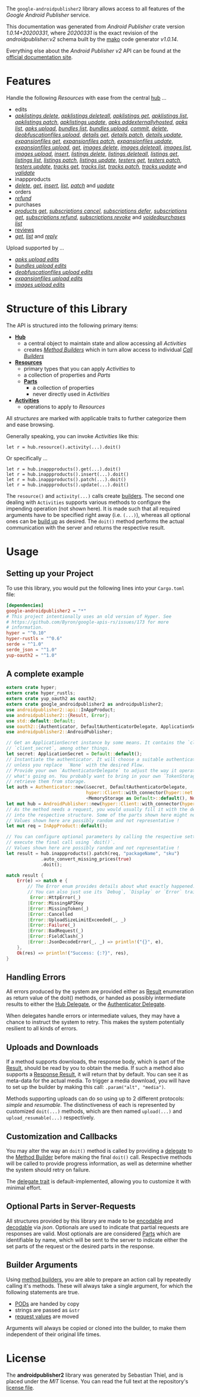 <!---
DO NOT EDIT !
This file was generated automatically from 'src/mako/api/README.md.mako'
DO NOT EDIT !
-->
The `google-androidpublisher2` library allows access to all features of the *Google Android Publisher* service.

This documentation was generated from *Android Publisher* crate version *1.0.14+20200331*, where *20200331* is the exact revision of the *androidpublisher:v2* schema built by the [mako](http://www.makotemplates.org/) code generator *v1.0.14*.

Everything else about the *Android Publisher* *v2* API can be found at the
[official documentation site](https://developers.google.com/android-publisher).
# Features

Handle the following *Resources* with ease from the central [hub](https://docs.rs/google-androidpublisher2/1.0.14+20200331/google_androidpublisher2/AndroidPublisher) ... 

* edits
 * [*apklistings delete*](https://docs.rs/google-androidpublisher2/1.0.14+20200331/google_androidpublisher2/api::EditApklistingDeleteCall), [*apklistings deleteall*](https://docs.rs/google-androidpublisher2/1.0.14+20200331/google_androidpublisher2/api::EditApklistingDeleteallCall), [*apklistings get*](https://docs.rs/google-androidpublisher2/1.0.14+20200331/google_androidpublisher2/api::EditApklistingGetCall), [*apklistings list*](https://docs.rs/google-androidpublisher2/1.0.14+20200331/google_androidpublisher2/api::EditApklistingListCall), [*apklistings patch*](https://docs.rs/google-androidpublisher2/1.0.14+20200331/google_androidpublisher2/api::EditApklistingPatchCall), [*apklistings update*](https://docs.rs/google-androidpublisher2/1.0.14+20200331/google_androidpublisher2/api::EditApklistingUpdateCall), [*apks addexternallyhosted*](https://docs.rs/google-androidpublisher2/1.0.14+20200331/google_androidpublisher2/api::EditApkAddexternallyhostedCall), [*apks list*](https://docs.rs/google-androidpublisher2/1.0.14+20200331/google_androidpublisher2/api::EditApkListCall), [*apks upload*](https://docs.rs/google-androidpublisher2/1.0.14+20200331/google_androidpublisher2/api::EditApkUploadCall), [*bundles list*](https://docs.rs/google-androidpublisher2/1.0.14+20200331/google_androidpublisher2/api::EditBundleListCall), [*bundles upload*](https://docs.rs/google-androidpublisher2/1.0.14+20200331/google_androidpublisher2/api::EditBundleUploadCall), [*commit*](https://docs.rs/google-androidpublisher2/1.0.14+20200331/google_androidpublisher2/api::EditCommitCall), [*delete*](https://docs.rs/google-androidpublisher2/1.0.14+20200331/google_androidpublisher2/api::EditDeleteCall), [*deobfuscationfiles upload*](https://docs.rs/google-androidpublisher2/1.0.14+20200331/google_androidpublisher2/api::EditDeobfuscationfileUploadCall), [*details get*](https://docs.rs/google-androidpublisher2/1.0.14+20200331/google_androidpublisher2/api::EditDetailGetCall), [*details patch*](https://docs.rs/google-androidpublisher2/1.0.14+20200331/google_androidpublisher2/api::EditDetailPatchCall), [*details update*](https://docs.rs/google-androidpublisher2/1.0.14+20200331/google_androidpublisher2/api::EditDetailUpdateCall), [*expansionfiles get*](https://docs.rs/google-androidpublisher2/1.0.14+20200331/google_androidpublisher2/api::EditExpansionfileGetCall), [*expansionfiles patch*](https://docs.rs/google-androidpublisher2/1.0.14+20200331/google_androidpublisher2/api::EditExpansionfilePatchCall), [*expansionfiles update*](https://docs.rs/google-androidpublisher2/1.0.14+20200331/google_androidpublisher2/api::EditExpansionfileUpdateCall), [*expansionfiles upload*](https://docs.rs/google-androidpublisher2/1.0.14+20200331/google_androidpublisher2/api::EditExpansionfileUploadCall), [*get*](https://docs.rs/google-androidpublisher2/1.0.14+20200331/google_androidpublisher2/api::EditGetCall), [*images delete*](https://docs.rs/google-androidpublisher2/1.0.14+20200331/google_androidpublisher2/api::EditImageDeleteCall), [*images deleteall*](https://docs.rs/google-androidpublisher2/1.0.14+20200331/google_androidpublisher2/api::EditImageDeleteallCall), [*images list*](https://docs.rs/google-androidpublisher2/1.0.14+20200331/google_androidpublisher2/api::EditImageListCall), [*images upload*](https://docs.rs/google-androidpublisher2/1.0.14+20200331/google_androidpublisher2/api::EditImageUploadCall), [*insert*](https://docs.rs/google-androidpublisher2/1.0.14+20200331/google_androidpublisher2/api::EditInsertCall), [*listings delete*](https://docs.rs/google-androidpublisher2/1.0.14+20200331/google_androidpublisher2/api::EditListingDeleteCall), [*listings deleteall*](https://docs.rs/google-androidpublisher2/1.0.14+20200331/google_androidpublisher2/api::EditListingDeleteallCall), [*listings get*](https://docs.rs/google-androidpublisher2/1.0.14+20200331/google_androidpublisher2/api::EditListingGetCall), [*listings list*](https://docs.rs/google-androidpublisher2/1.0.14+20200331/google_androidpublisher2/api::EditListingListCall), [*listings patch*](https://docs.rs/google-androidpublisher2/1.0.14+20200331/google_androidpublisher2/api::EditListingPatchCall), [*listings update*](https://docs.rs/google-androidpublisher2/1.0.14+20200331/google_androidpublisher2/api::EditListingUpdateCall), [*testers get*](https://docs.rs/google-androidpublisher2/1.0.14+20200331/google_androidpublisher2/api::EditTesterGetCall), [*testers patch*](https://docs.rs/google-androidpublisher2/1.0.14+20200331/google_androidpublisher2/api::EditTesterPatchCall), [*testers update*](https://docs.rs/google-androidpublisher2/1.0.14+20200331/google_androidpublisher2/api::EditTesterUpdateCall), [*tracks get*](https://docs.rs/google-androidpublisher2/1.0.14+20200331/google_androidpublisher2/api::EditTrackGetCall), [*tracks list*](https://docs.rs/google-androidpublisher2/1.0.14+20200331/google_androidpublisher2/api::EditTrackListCall), [*tracks patch*](https://docs.rs/google-androidpublisher2/1.0.14+20200331/google_androidpublisher2/api::EditTrackPatchCall), [*tracks update*](https://docs.rs/google-androidpublisher2/1.0.14+20200331/google_androidpublisher2/api::EditTrackUpdateCall) and [*validate*](https://docs.rs/google-androidpublisher2/1.0.14+20200331/google_androidpublisher2/api::EditValidateCall)
* inappproducts
 * [*delete*](https://docs.rs/google-androidpublisher2/1.0.14+20200331/google_androidpublisher2/api::InappproductDeleteCall), [*get*](https://docs.rs/google-androidpublisher2/1.0.14+20200331/google_androidpublisher2/api::InappproductGetCall), [*insert*](https://docs.rs/google-androidpublisher2/1.0.14+20200331/google_androidpublisher2/api::InappproductInsertCall), [*list*](https://docs.rs/google-androidpublisher2/1.0.14+20200331/google_androidpublisher2/api::InappproductListCall), [*patch*](https://docs.rs/google-androidpublisher2/1.0.14+20200331/google_androidpublisher2/api::InappproductPatchCall) and [*update*](https://docs.rs/google-androidpublisher2/1.0.14+20200331/google_androidpublisher2/api::InappproductUpdateCall)
* orders
 * [*refund*](https://docs.rs/google-androidpublisher2/1.0.14+20200331/google_androidpublisher2/api::OrderRefundCall)
* purchases
 * [*products get*](https://docs.rs/google-androidpublisher2/1.0.14+20200331/google_androidpublisher2/api::PurchaseProductGetCall), [*subscriptions cancel*](https://docs.rs/google-androidpublisher2/1.0.14+20200331/google_androidpublisher2/api::PurchaseSubscriptionCancelCall), [*subscriptions defer*](https://docs.rs/google-androidpublisher2/1.0.14+20200331/google_androidpublisher2/api::PurchaseSubscriptionDeferCall), [*subscriptions get*](https://docs.rs/google-androidpublisher2/1.0.14+20200331/google_androidpublisher2/api::PurchaseSubscriptionGetCall), [*subscriptions refund*](https://docs.rs/google-androidpublisher2/1.0.14+20200331/google_androidpublisher2/api::PurchaseSubscriptionRefundCall), [*subscriptions revoke*](https://docs.rs/google-androidpublisher2/1.0.14+20200331/google_androidpublisher2/api::PurchaseSubscriptionRevokeCall) and [*voidedpurchases list*](https://docs.rs/google-androidpublisher2/1.0.14+20200331/google_androidpublisher2/api::PurchaseVoidedpurchaseListCall)
* [reviews](https://docs.rs/google-androidpublisher2/1.0.14+20200331/google_androidpublisher2/api::Review)
 * [*get*](https://docs.rs/google-androidpublisher2/1.0.14+20200331/google_androidpublisher2/api::ReviewGetCall), [*list*](https://docs.rs/google-androidpublisher2/1.0.14+20200331/google_androidpublisher2/api::ReviewListCall) and [*reply*](https://docs.rs/google-androidpublisher2/1.0.14+20200331/google_androidpublisher2/api::ReviewReplyCall)


Upload supported by ...

* [*apks upload edits*](https://docs.rs/google-androidpublisher2/1.0.14+20200331/google_androidpublisher2/api::EditApkUploadCall)
* [*bundles upload edits*](https://docs.rs/google-androidpublisher2/1.0.14+20200331/google_androidpublisher2/api::EditBundleUploadCall)
* [*deobfuscationfiles upload edits*](https://docs.rs/google-androidpublisher2/1.0.14+20200331/google_androidpublisher2/api::EditDeobfuscationfileUploadCall)
* [*expansionfiles upload edits*](https://docs.rs/google-androidpublisher2/1.0.14+20200331/google_androidpublisher2/api::EditExpansionfileUploadCall)
* [*images upload edits*](https://docs.rs/google-androidpublisher2/1.0.14+20200331/google_androidpublisher2/api::EditImageUploadCall)



# Structure of this Library

The API is structured into the following primary items:

* **[Hub](https://docs.rs/google-androidpublisher2/1.0.14+20200331/google_androidpublisher2/AndroidPublisher)**
    * a central object to maintain state and allow accessing all *Activities*
    * creates [*Method Builders*](https://docs.rs/google-androidpublisher2/1.0.14+20200331/google_androidpublisher2/client::MethodsBuilder) which in turn
      allow access to individual [*Call Builders*](https://docs.rs/google-androidpublisher2/1.0.14+20200331/google_androidpublisher2/client::CallBuilder)
* **[Resources](https://docs.rs/google-androidpublisher2/1.0.14+20200331/google_androidpublisher2/client::Resource)**
    * primary types that you can apply *Activities* to
    * a collection of properties and *Parts*
    * **[Parts](https://docs.rs/google-androidpublisher2/1.0.14+20200331/google_androidpublisher2/client::Part)**
        * a collection of properties
        * never directly used in *Activities*
* **[Activities](https://docs.rs/google-androidpublisher2/1.0.14+20200331/google_androidpublisher2/client::CallBuilder)**
    * operations to apply to *Resources*

All *structures* are marked with applicable traits to further categorize them and ease browsing.

Generally speaking, you can invoke *Activities* like this:

```Rust,ignore
let r = hub.resource().activity(...).doit()
```

Or specifically ...

```ignore
let r = hub.inappproducts().get(...).doit()
let r = hub.inappproducts().insert(...).doit()
let r = hub.inappproducts().patch(...).doit()
let r = hub.inappproducts().update(...).doit()
```

The `resource()` and `activity(...)` calls create [builders][builder-pattern]. The second one dealing with `Activities` 
supports various methods to configure the impending operation (not shown here). It is made such that all required arguments have to be 
specified right away (i.e. `(...)`), whereas all optional ones can be [build up][builder-pattern] as desired.
The `doit()` method performs the actual communication with the server and returns the respective result.

# Usage

## Setting up your Project

To use this library, you would put the following lines into your `Cargo.toml` file:

```toml
[dependencies]
google-androidpublisher2 = "*"
# This project intentionally uses an old version of Hyper. See
# https://github.com/Byron/google-apis-rs/issues/173 for more
# information.
hyper = "^0.10"
hyper-rustls = "^0.6"
serde = "^1.0"
serde_json = "^1.0"
yup-oauth2 = "^1.0"
```

## A complete example

```Rust
extern crate hyper;
extern crate hyper_rustls;
extern crate yup_oauth2 as oauth2;
extern crate google_androidpublisher2 as androidpublisher2;
use androidpublisher2::api::InAppProduct;
use androidpublisher2::{Result, Error};
use std::default::Default;
use oauth2::{Authenticator, DefaultAuthenticatorDelegate, ApplicationSecret, MemoryStorage};
use androidpublisher2::AndroidPublisher;

// Get an ApplicationSecret instance by some means. It contains the `client_id` and 
// `client_secret`, among other things.
let secret: ApplicationSecret = Default::default();
// Instantiate the authenticator. It will choose a suitable authentication flow for you, 
// unless you replace  `None` with the desired Flow.
// Provide your own `AuthenticatorDelegate` to adjust the way it operates and get feedback about 
// what's going on. You probably want to bring in your own `TokenStorage` to persist tokens and
// retrieve them from storage.
let auth = Authenticator::new(&secret, DefaultAuthenticatorDelegate,
                              hyper::Client::with_connector(hyper::net::HttpsConnector::new(hyper_rustls::TlsClient::new())),
                              <MemoryStorage as Default>::default(), None);
let mut hub = AndroidPublisher::new(hyper::Client::with_connector(hyper::net::HttpsConnector::new(hyper_rustls::TlsClient::new())), auth);
// As the method needs a request, you would usually fill it with the desired information
// into the respective structure. Some of the parts shown here might not be applicable !
// Values shown here are possibly random and not representative !
let mut req = InAppProduct::default();

// You can configure optional parameters by calling the respective setters at will, and
// execute the final call using `doit()`.
// Values shown here are possibly random and not representative !
let result = hub.inappproducts().patch(req, "packageName", "sku")
             .auto_convert_missing_prices(true)
             .doit();

match result {
    Err(e) => match e {
        // The Error enum provides details about what exactly happened.
        // You can also just use its `Debug`, `Display` or `Error` traits
         Error::HttpError(_)
        |Error::MissingAPIKey
        |Error::MissingToken(_)
        |Error::Cancelled
        |Error::UploadSizeLimitExceeded(_, _)
        |Error::Failure(_)
        |Error::BadRequest(_)
        |Error::FieldClash(_)
        |Error::JsonDecodeError(_, _) => println!("{}", e),
    },
    Ok(res) => println!("Success: {:?}", res),
}

```
## Handling Errors

All errors produced by the system are provided either as [Result](https://docs.rs/google-androidpublisher2/1.0.14+20200331/google_androidpublisher2/client::Result) enumeration as return value of
the doit() methods, or handed as possibly intermediate results to either the 
[Hub Delegate](https://docs.rs/google-androidpublisher2/1.0.14+20200331/google_androidpublisher2/client::Delegate), or the [Authenticator Delegate](https://docs.rs/yup-oauth2/*/yup_oauth2/trait.AuthenticatorDelegate.html).

When delegates handle errors or intermediate values, they may have a chance to instruct the system to retry. This 
makes the system potentially resilient to all kinds of errors.

## Uploads and Downloads
If a method supports downloads, the response body, which is part of the [Result](https://docs.rs/google-androidpublisher2/1.0.14+20200331/google_androidpublisher2/client::Result), should be
read by you to obtain the media.
If such a method also supports a [Response Result](https://docs.rs/google-androidpublisher2/1.0.14+20200331/google_androidpublisher2/client::ResponseResult), it will return that by default.
You can see it as meta-data for the actual media. To trigger a media download, you will have to set up the builder by making
this call: `.param("alt", "media")`.

Methods supporting uploads can do so using up to 2 different protocols: 
*simple* and *resumable*. The distinctiveness of each is represented by customized 
`doit(...)` methods, which are then named `upload(...)` and `upload_resumable(...)` respectively.

## Customization and Callbacks

You may alter the way an `doit()` method is called by providing a [delegate](https://docs.rs/google-androidpublisher2/1.0.14+20200331/google_androidpublisher2/client::Delegate) to the 
[Method Builder](https://docs.rs/google-androidpublisher2/1.0.14+20200331/google_androidpublisher2/client::CallBuilder) before making the final `doit()` call. 
Respective methods will be called to provide progress information, as well as determine whether the system should 
retry on failure.

The [delegate trait](https://docs.rs/google-androidpublisher2/1.0.14+20200331/google_androidpublisher2/client::Delegate) is default-implemented, allowing you to customize it with minimal effort.

## Optional Parts in Server-Requests

All structures provided by this library are made to be [encodable](https://docs.rs/google-androidpublisher2/1.0.14+20200331/google_androidpublisher2/client::RequestValue) and 
[decodable](https://docs.rs/google-androidpublisher2/1.0.14+20200331/google_androidpublisher2/client::ResponseResult) via *json*. Optionals are used to indicate that partial requests are responses 
are valid.
Most optionals are are considered [Parts](https://docs.rs/google-androidpublisher2/1.0.14+20200331/google_androidpublisher2/client::Part) which are identifiable by name, which will be sent to 
the server to indicate either the set parts of the request or the desired parts in the response.

## Builder Arguments

Using [method builders](https://docs.rs/google-androidpublisher2/1.0.14+20200331/google_androidpublisher2/client::CallBuilder), you are able to prepare an action call by repeatedly calling it's methods.
These will always take a single argument, for which the following statements are true.

* [PODs][wiki-pod] are handed by copy
* strings are passed as `&str`
* [request values](https://docs.rs/google-androidpublisher2/1.0.14+20200331/google_androidpublisher2/client::RequestValue) are moved

Arguments will always be copied or cloned into the builder, to make them independent of their original life times.

[wiki-pod]: http://en.wikipedia.org/wiki/Plain_old_data_structure
[builder-pattern]: http://en.wikipedia.org/wiki/Builder_pattern
[google-go-api]: https://github.com/google/google-api-go-client

# License
The **androidpublisher2** library was generated by Sebastian Thiel, and is placed 
under the *MIT* license.
You can read the full text at the repository's [license file][repo-license].

[repo-license]: https://github.com/Byron/google-apis-rsblob/master/LICENSE.md
